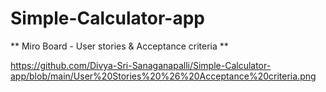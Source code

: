 # Simple-Calculator-app

** Miro Board - User stories & Acceptance criteria **

https://github.com/Divya-Sri-Sanaganapalli/Simple-Calculator-app/blob/main/User%20Stories%20%26%20Acceptance%20criteria.png
